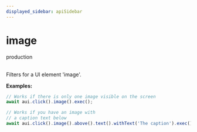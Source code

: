 ```yaml
---
displayed_sidebar: apiSidebar
---
```

# image
<span class="theme-doc-version-badge badge badge--success">production</span><br/><br/>

Filters for a UI element 'image'.

**Examples:**
```typescript
// Works if there is only one image visible on the screen
await aui.click().image().exec();

// Works if you have an image with
// a caption text below
await aui.click().image().above().text().withText('The caption').exec();
```


